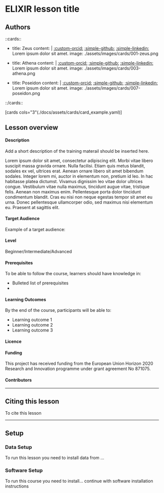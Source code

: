 # ELIXIR lesson title 

## Authors

::cards::

- title: Zeus
  content: |
    [:custom-orcid:](https://orcid.org/) [:simple-github:](https://github.com/) [:simple-linkedin:](https://linkedin.com/)<br>
    Lorem ipsum dolor sit amet.
  image: ./assets/images/cards/001-zeus.png

- title: Athena
  content: |
    [:custom-orcid:](https://orcid.org/) [:simple-github:](https://github.com/) [:simple-linkedin:](https://linkedin.com/)<br>
    Lorem ipsum dolor sit amet.
  image: ./assets/images/cards/003-athena.png

- title: Poseidon
  content: |
    [:custom-orcid:](https://orcid.org/) [:simple-github:](https://github.com/) [:simple-linkedin:](https://linkedin.com/)<br>
    Lorem ipsum dolor sit amet.
  image: ./assets/images/cards/007-poseidon.png

::/cards::

[cards cols="3"(./docs/assets/cards/card_example.yaml)]

## Lesson overview

#### Description
[comment]: # (Property in Bioschema: description)
Add a short description of the training materail should be inserted here.

Lorem ipsum dolor sit amet, consectetur adipiscing elit. Morbi vitae libero suscipit massa gravida ornare. Nulla facilisi. Etiam quis metus blandit, sodales ex vel, ultrices erat. Aenean ornare libero sit amet bibendum sodales. Integer lorem mi, auctor in elementum non, pretium id leo. In hac habitasse platea dictumst. Vivamus dignissim leo vitae dolor ultrices congue. Vestibulum vitae nulla maximus, tincidunt augue vitae, tristique felis. Aenean non maximus enim. Pellentesque porta dolor tincidunt condimentum blandit. Cras eu nisi non neque egestas tempor sit amet eu urna. Donec pellentesque ullamcorper odio, sed maximus nisi elementum eu. Praesent at sagittis elit.

#### Target Audience 
[comment]: # (Property in Bioschema: audience)
Example of a target audience: 

#### Level
[comment]: # (Property in Bioschema: educationalLevel)
Beginner/Intermediate/Advanced

#### Prerequisites
[comment]: # (Property in Bioschema: coursePrequsites)
To be able to follow the course, learners should have knowledge in:

* Bulleted list of prerequisites
* 

#### Learning Outcomes
[comment]: # (Property in Bioschema: teaches)
By the end of the course, participants will be able to:

* Learning outcome 1
* Learning outcome 2
* Learning outcome 3

#### Licence
[comment]: # (Property in Biochema: licence)

#### Funding
[comment]: # (This is an example for CONVERGE)
This project has received funding from the European Union Horizon 2020 Research and Innovation programme under grant agreement No 871075.

#### Contributors

---
## Citing this lesson
To cite this lesson 

---
## Setup

### Data Setup
To run this lesson you need to install data from …

### Software Setup
To run this course you need to install… continue with software installation instructions


